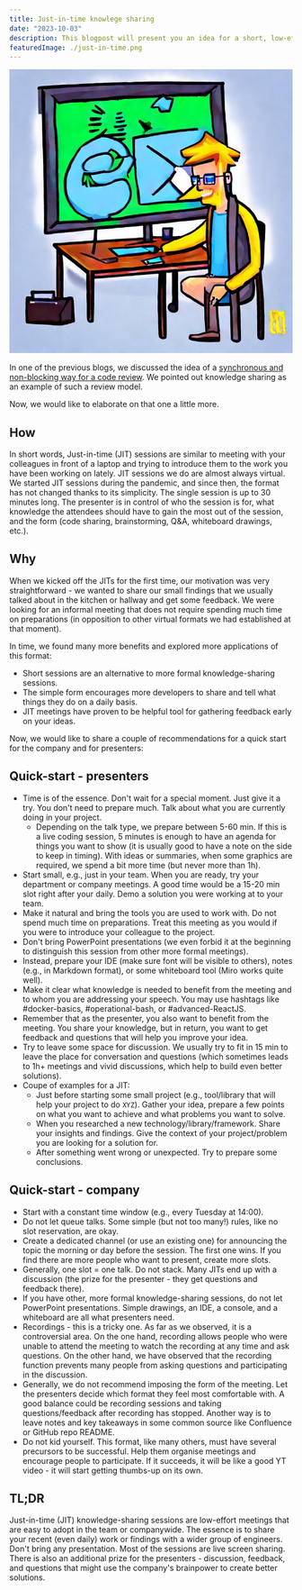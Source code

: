 ```yaml
---
title: Just-in-time knowlege sharing
date: "2023-10-03"
description: This blogpost will present you an idea for a short, low-effort knowledge sharing sessions that we often use to spread out ideas and lessons learned among engineers.
featuredImage: ./just-in-time.png
---
```


![featured image - just-in-time](just-in-time.png)

In one of the previous blogs, we discussed the idea of a [synchronous and non-blocking way for a code review](/blog/code-quality-dimensions). We pointed out knowledge sharing as an example of such a review model.

Now, we would like to elaborate on that one a little more.

## How

In short words, Just-in-time (JIT) sessions are similar to meeting with your colleagues in front of a laptop and trying to introduce them to the work you have been working on lately.
JIT sessions we do are almost always virtual. We started JIT sessions during the pandemic, and since then, the format has not changed thanks to its simplicity.
The single session is up to 30 minutes long. The presenter is in control of who the session is for, what knowledge the attendees should have to gain the most out of the session, and the form (code sharing, brainstorming, Q&A, whiteboard drawings, etc.).

## Why

When we kicked off the JITs for the first time, our motivation was very straightforward - we wanted to share our small findings that we usually talked about in the kitchen or hallway and get some feedback. We were looking for an informal meeting that does not require spending much time on preparations (in opposition to other virtual formats we had established at that moment).

In time, we found many more benefits and explored more applications of this format:
   - Short sessions are an alternative to more formal knowledge-sharing sessions.
   - The simple form encourages more developers to share and tell what things they do on a daily basis.
   - JIT meetings have proven to be helpful tool for gathering feedback early on your ideas.

Now, we would like to share a couple of recommendations for a quick start for the company and for presenters:

## Quick-start - presenters

- Time is of the essence. Don't wait for a special moment. Just give it a try. You don't need to prepare much. Talk about what you are currently doing in your project.
   - Depending on the talk type, we prepare between 5-60 min. If this is a live coding session, 5 minutes is enough to have an agenda for things you want to show (it is usually good to have a note on the side to keep in timing). With ideas or summaries, when some graphics are required, we spend a bit more time (but never more than 1h).
- Start small, e.g., just in your team. When you are ready, try your department or company meetings. A good time would be a 15-20 min slot right after your daily. Demo a solution you were working at to your team.
- Make it natural and bring the tools you are used to work with. Do not spend much time on preparations. Treat this meeting as you would if you were to introduce your colleague to the project.
- Don't bring PowerPoint presentations (we even forbid it at the beginning to distinguish this session from other more formal meetings).
- Instead, prepare your IDE (make sure font will be visible to others), notes (e.g., in Markdown format), or some whiteboard tool (Miro works quite well).
- Make it clear what knowledge is needed to benefit from the meeting and to whom you are addressing your speech. You may use hashtags like #docker-basics, #operational-bash, or #advanced-ReactJS.
- Remember that as the presenter, you also want to benefit from the meeting. You share your knowledge, but in return, you want to get feedback and questions that will help you improve your idea.
- Try to leave some space for discussion. We usually try to fit in 15 min to leave the place for conversation and questions (which sometimes leads to 1h+ meetings and vivid discussions, which help to build even better solutions).
- Coupe of examples for a JIT:
   - Just before starting some small project (e.g., tool/library that will help your project to do `XYZ`). Gather your idea, prepare a few points on what you want to achieve and what problems you want to solve.
   - When you researched a new technology/library/framework. Share your insights and findings. Give the context of your project/problem you are looking for a solution for.
   - After something went wrong or unexpected. Try to prepare some conclusions.

## Quick-start - company

- Start with a constant time window (e.g., every Tuesday at 14:00).
- Do not let queue talks. Some simple (but not too many!) rules, like no slot reservation, are okay.
- Create a dedicated channel (or use an existing one) for announcing the topic the morning or day before the session. The first one wins. If you find there are more people who want to present, create more slots.
- Generally, one slot = one talk. Do not stack. Many JITs end up with a discussion (the prize for the presenter - they get questions and feedback there).
- If you have other, more formal knowledge-sharing sessions, do not let PowerPoint presentations. Simple drawings, an IDE, a console, and a whiteboard are all what presenters need.
- Recordings - this is a tricky one. As far as we observed, it is a controversial area. On the one hand, recording allows people who were unable to attend the meeting to watch the recording at any time and ask questions. On the other hand, we have observed that the recording function prevents many people from asking questions and participating in the discussion.
- Generally, we do not recommend imposing the form of the meeting. Let the presenters decide which format they feel most comfortable with. A good balance could be recording sessions and taking questions/feedback after recording has stopped. Another way is to leave notes and key takeaways in some common source like Confluence or GitHub repo README.
- Do not kid yourself. This format, like many others, must have several precursors to be successful. Help them organise meetings and encourage people to participate. If it succeeds, it will be like a good YT video - it will start getting thumbs-up on its own.

## TL;DR

Just-in-time (JIT) knowledge-sharing sessions are low-effort meetings that are easy to adopt in the team or companywide. The essence is to share your recent (even daily) work or findings with a wider group of engineers. Don't bring any presentation. Most of the sessions are live screen sharing. There is also an additional prize for the presenters - discussion, feedback, and questions that might use the company's brainpower to create better solutions.